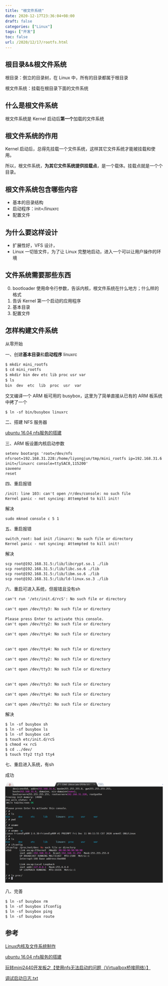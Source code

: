 ```yaml
---
title: "根文件系统"
date: 2020-12-17T23:36:04+08:00
draft: false
categories: ["Linux"]
tags: ["开发"]
toc: false
url: /2020/12/17/rootfs.html
---
```


## 根目录&&根文件系统

根目录：倒立的目录树，在 Linux 中，所有的目录都属于根目录

根文件系统：挂载在根目录下面的文件系统

## 什么是根文件系统

根文件系统是 Kernel 启动后**第一个**加载的文件系统

## 根文件系统的作用

Kernel 启动后，总得先挂载一个文件系统，这样其它文件系统才能被挂载和使用。

所以，根文件系统，**为其它文件系统提供挂载点**，是一个载体。挂载点就是一个个目录。

## 根文件系统包含哪些内容

- 基本的目录结构
- 启动程序：init=/linuxrc
- 配置文件

## 为什么要这样设计

- 扩展性好，VFS 设计，
- Linux 一切皆文件，为了让 Linux 完整地启动，进入一个可以让用户操作的环境

## 文件系统需要那些东西

0. bootloader 使用命令行参数，告诉内核，根文件系统在什么地方；什么样的格式
1. 告诉 Kernel 第一个启动的应用程序
2. 基本目录
3. 配置文件

## 怎样构建文件系统

从零开始

一、创建**基本目录**和**启动程序** linuxrc

   ```bash
$ mkdir mini_rootfs
$ cd mini_rootfs
$ mkdir bin dev etc lib proc usr var
$ ls
bin  dev  etc  lib  proc  usr  var
   ```

交叉编译一个 ARM 板可用的 busybox，这里为了简单直接从已有的 ARM 板系统中拷了一个

   ```
$ ln -sf bin/busybox linuxrc
   ```

二、搭建 NFS 服务器

[ubuntu 16.04 nfs服务的搭建](https://blog.csdn.net/luckyqueen0928/article/details/83585360)

三、ARM 板设置内核启动参数

```
setenv bootargs 'root=/dev/nfs nfsroot=192.168.31.228:/home/liyongjun/tmp/mini_rootfs ip=192.168.31.6 init=/linuxrc console=ttySAC0,115200'
saveenv
reset
```

四、重启报错

```
/init: line 103: can't open /r/dev/console: no such file
Kernel panic - not syncing: Attempted to kill init!
```

解决

```
sudo mknod console c 5 1
```

五、重启报错

```
switch_root: bad init /linuxrc: No such file or directory
Kernel panic - not syncing: Attempted to kill init!
```

解决

```
scp root@192.168.31.5:/lib/libcrypt.so.1 ./lib
scp root@192.168.31.5:/lib/libc.so.6 ./lib
scp root@192.168.31.5:/lib/libm.so.6 ./lib
scp root@192.168.31.5:/lib/ld-linux.so.3 ./lib
```

六、重启可进入系统，但报错且没有sh

```
can't run '/etc/init.d/rcS': No such file or directory

can't open /dev/tty3: No such file or directory

Please press Enter to activate this console. 
can't open /dev/tty2: No such file or directory

can't open /dev/tty4: No such file or directory


can't open /dev/tty4: No such file or directory

can't open /dev/tty2: No such file or directory

can't open /dev/tty3: No such file or directory


can't open /dev/tty3: No such file or directory

can't open /dev/tty4: No such file or directory

can't open /dev/tty2: No such file or directory
```

解决

```
$ ln -sf busybox sh
$ ln -sf busybox ls
$ ln -sf busybox cat
$ touch etc/init.d/rcS
$ chmod +x rcS
$ cd ../dev/
$ touch tty2 tty3 tty4
```

七、重启进入系统，有sh

成功

![rootfs-porting-OK](/images/rootfs-porting-OK.png)

八、完善

```
$ ln -sf busybox rm
$ ln -sf busybox ifconfig
$ ln -sf busybox ping
$ ln -sf busybox route

```



## 参考

[Linux内核及文件系统制作](https://www.bilibili.com/video/BV1nJ41117Cg?p=3)

[ubuntu 16.04 nfs服务的搭建](https://blog.csdn.net/luckyqueen0928/article/details/83585360)

[玩转mini2440开发板之【使用nfs无法启动的问题（Virtualbox桥接网络）】](https://blog.csdn.net/LEON1741/article/details/54650302)

[调试启动日志.txt](/files/%E8%B0%83%E8%AF%95%E5%90%AF%E5%8A%A8%E6%97%A5%E5%BF%97.txt)

